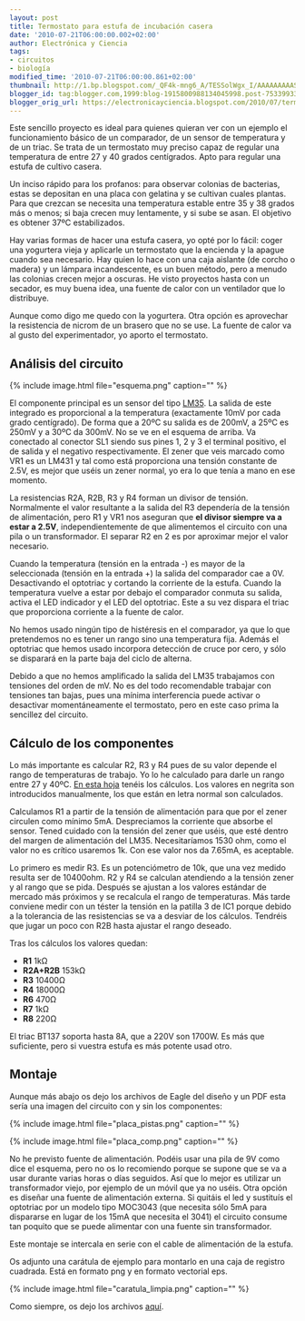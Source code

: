 ```yaml
---
layout: post
title: Termostato para estufa de incubación casera
date: '2010-07-21T06:00:00.002+02:00'
author: Electrónica y Ciencia
tags:
- circuitos
- biología
modified_time: '2010-07-21T06:00:00.861+02:00'
thumbnail: http://1.bp.blogspot.com/_QF4k-mng6_A/TESSolWgx_I/AAAAAAAAAS0/-aNQ2ZZeag0/s72-c/esquema.png
blogger_id: tag:blogger.com,1999:blog-1915800988134045998.post-7533993346190044222
blogger_orig_url: https://electronicayciencia.blogspot.com/2010/07/termostato-para-estufa-de-incubacion.html
---
```


Este sencillo proyecto es ideal para quienes quieran ver con un ejemplo el funcionamiento básico de un comparador, de un sensor de temperatura y de un triac. Se trata de un termostato muy preciso capaz de regular una temperatura de entre 27 y 40 grados centígrados. Apto para regular una estufa de cultivo casera.

Un inciso rápido para los profanos: para observar colonias de bacterias, estas se depositan en una placa con gelatina y se cultivan cuales plantas. Para que crezcan se necesita una temperatura estable entre 35 y 38 grados más o menos; si baja crecen muy lentamente, y si sube se asan. El objetivo es obtener 37ºC estabilizados.

Hay varias formas de hacer una estufa casera, yo opté por lo fácil: coger una yogurtera vieja y aplicarle un termostato que la encienda y la apague cuando sea necesario. Hay quien lo hace con una caja aislante (de corcho o madera) y un lámpara incandescente, es un buen método, pero a menudo las colonias crecen mejor a oscuras. He visto proyectos hasta con un secador, es muy buena idea, una fuente de calor con un ventilador que lo distribuye. 

Aunque como digo me quedo con la yogurtera. Otra opción es aprovechar la resistencia de nicrom de un brasero que no se use. La fuente de calor va al gusto del experimentador, yo aporto el termostato.

## Análisis del circuito

{% include image.html file="esquema.png" caption="" %}

El componente principal es un sensor del tipo [LM35](http://www.national.com/ds/LM/LM35.pdf). La salida de este integrado es proporcional a la temperatura (exactamente 10mV por cada grado centígrado). De forma que a 20ºC su salida es de 200mV, a 25ºC es 250mV y a 30ºC da 300mV. No se ve en el esquema de arriba. Va conectado al conector SL1 siendo sus pines 1, 2 y 3 el terminal positivo, el de salida y el negativo respectivamente. El zener que veis marcado como VR1 es un LM431 y tal como está proporciona una tensión constante de 2.5V, es mejor que uséis un zener normal, yo era lo que tenía a mano en ese momento.

La resistencias R2A, R2B, R3 y R4 forman un divisor de tensión. Normalmente el valor resultante a la salida del R3 dependería de la tensión de alimentación, pero R1 y VR1 nos aseguran que **el divisor siempre va a estar a 2.5V**, independientemente de que alimentemos el circuito con una pila o un transformador. El separar R2 en 2 es por aproximar mejor el valor necesario.

Cuando la temperatura (tensión en la entrada -) es mayor de la seleccionada (tensión en la entrada +) la salida del comparador cae a 0V. Desactivando el optotriac y cortando la corriente de la estufa. Cuando la temperatura vuelve a estar por debajo el comparador conmuta su salida, activa el LED indicador y el LED del optotriac. Este a su vez dispara el triac que proporciona corriente a la fuente de calor.

No hemos usado ningún tipo de histéresis en el comparador, ya que lo que pretendemos no es tener un rango sino una temperatura fija. Además el optotriac que hemos usado incorpora detección de cruce por cero, y sólo se disparará en la parte baja del ciclo de alterna.

Debido a que no hemos amplificado la salida del LM35 trabajamos con tensiones del orden de mV. No es del todo recomendable trabajar con tensiones tan bajas, pues una mínima interferencia puede activar o desactivar momentáneamente el termostato, pero en este caso prima la sencillez del circuito. 

## Cálculo de los componentes

Lo más importante es calcular R2, R3 y R4 pues de su valor depende el rango de temperaturas de trabajo. Yo lo he calculado para darle un rango entre 27 y 40ºC. [En esta hoja](https://spreadsheets.google.com/ccc?key=0AjHcMU3xvtO8dEFpQmhOdmNndjVqWllBcHA2NnZTQXc&hl=es&authkey=CKPH-dII) tenéis los cálculos. Los valores en negrita son introducidos manualmente, los que están en letra normal son calculados.

Calculamos R1 a partir de la tensión de alimentación para que por el zener circulen como mínimo 5mA. Despreciamos la corriente que absorbe el sensor. Tened cuidado con la tensión del zener que uséis, que esté dentro del margen de alimentación del LM35. Necesitaríamos 1530 ohm, como el valor no es crítico usaremos 1k. Con ese valor nos da 7.65mA, es aceptable.

Lo primero es medir R3. Es un potenciómetro de 10k, que una vez medido resulta ser de 10400ohm. R2 y R4 se calculan atendiendo a la tensión zener y al rango que se pida. Después se ajustan a los valores estándar de mercado más próximos y se recalcula el rango de temperaturas. Más tarde conviene medir con un téster la tensión en la patilla 3 de IC1 porque debido a la tolerancia de las resistencias se va a desviar de los cálculos. Tendréis que jugar un poco con R2B hasta ajustar el rango deseado. 

Tras los cálculos los valores quedan:

- **R1** 1kΩ
- **R2A+R2B** 153kΩ
- **R3** 10400Ω
- **R4** 18000Ω
- **R6** 470Ω
- **R7** 1kΩ
- **R8** 220Ω

El triac BT137 soporta hasta 8A, que a 220V son 1700W. Es más que suficiente, pero si vuestra estufa es más potente usad otro.

## Montaje

Aunque más abajo os dejo los archivos de Eagle del diseño y un PDF esta sería una imagen del circuito con y sin los componentes:

{% include image.html file="placa_pistas.png" caption="" %}

{% include image.html file="placa_comp.png" caption="" %}

No he previsto fuente de alimentación. Podéis usar una pila de 9V como dice el esquema, pero no os lo recomiendo porque se supone que se va a usar durante varias horas o días seguidos. Así que lo mejor es utilizar un transformador viejo, por ejemplo de un móvil que ya no uséis. Otra opción es diseñar una fuente de alimentación externa. Si quitáis el led y sustituís el optotriac por un modelo tipo MOC3043 (que necesita sólo 5mA para dispararse en lugar de los 15mA que necesita el 3041) el circuito consume tan poquito que se puede alimentar con una fuente sin transformador.

Este montaje se intercala en serie con el cable de alimentación de la estufa.

Os adjunto una carátula de ejemplo para montarlo en una caja de registro cuadrada. Está en formato png y en formato vectorial eps.

{% include image.html file="caratula_limpia.png" caption="" %}

Como siempre, os dejo los archivos [aquí](http://sites.google.com/site/electronicayciencia/Termostato_incubacion.rar).

